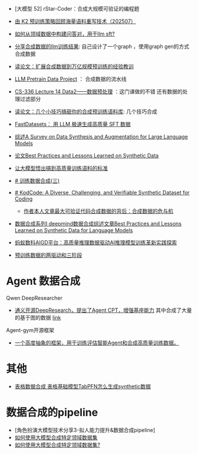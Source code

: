 


- [大模型 52] rStar-Coder：合成大规模可验证的编程题

- [由 K2 预训练策略回顾海量语料重写技术（202507）](https://zhuanlan.zhihu.com/p/1933169812244264028)


- [如何从领域数据中构建问答对，用于llm sft?](https://www.zhihu.com/question/638924140)

- [分享合成数据的llm训练结果](https://zhuanlan.zhihu.com/p/1924209926462502867): 自己设计了一个graph ，使用graph gen的方式合成数据



- [读论文：扩展合成数据到万亿规模预训练的经验教训](https://zhuanlan.zhihu.com/p/1940857616717837697)


- [LLM Pretrain Data Project](https://zhuanlan.zhihu.com/p/22520117646) ： 合成数据的流水线


- [CS-336 Lecture 14 Data2——数据预处理](https://zhuanlan.zhihu.com/p/1942707269365114383) ：这门课做的不错 还有数据的处理过滤部分

- [读论文：几个小技巧搞砸你的合成预训练语料库](https://zhuanlan.zhihu.com/p/1940857616717837697): 几个技巧合成

- [FastDatasets： 用 LLM 极速生成高质量 SFT 数据](https://zhuanlan.zhihu.com/p/1946324537827373067)


- [综述A Survey on Data Synthesis and Augmentation for Large Language Models](https://www.linsight.cn/85132189.html)
- [论文Best Practices and Lessons Learned on Synthetic Data](https://arxiv.org/abs/2404.07503)
- [让大模型悟出搞到高质量训练语料的标准](https://zhuanlan.zhihu.com/p/1914285612699214764)


- [# 训练数据合成(三)](https://zhuanlan.zhihu.com/p/8078433297)
- [# KodCode: A Diverse, Challenging, and Verifiable Synthetic Dataset for Coding](https://kodcode-ai.github.io/)
	- [作者本人文章最大可验证代码合成数据的背后：合成数据的危与机](https://zhuanlan.zhihu.com/p/27513633121)








- [数据合成系列I deepmind数据合成综述文章Best Practices and Lessons Learned on Synthetic Data for Language Models](https://zhuanlan.zhihu.com/p/692294597)

- [蚂蚁数科AIGD平台：高质量推理数据驱动AI推理模型训练革新实践探索](https://zhuanlan.zhihu.com/p/1950972871020095261)



- [预训练数据的两驱动和三阶段](https://zhuanlan.zhihu.com/p/1949888208499368147)


# Agent 数据合成



Qwen DeepResearcher
- [通义开源DeepResearch，提出了Agent CPT，增强基座能力](https://zhuanlan.zhihu.com/p/1951776094505111751) 其中合成了大量的基于图的数据 [link](https://www.zhihu.com/question/1951587761955009058/answer/1952335220666787610)



Agent-gym开源框架
- [一个高度抽象的框架，用于训练评估智能Agent和合成高质量训练数据。](https://www.zhihu.com/question/1896900452324450527/answer/1921998592681415519)






# 其他

- [表格数据合成 表格基础模型TabPFN怎么生成synthetic数据](https://zhuanlan.zhihu.com/p/1953761474813081483)




#  数据合成的pipeline


- [角色扮演大模型技术分享3-拟人能力提升&数据合成pipeline]
- [如何使用大模型合成特定领域数据集](https://www.zhihu.com/question/1896900452324450527/answer/1896932932259645285)
- [如何使用大模型合成特定领域数据集?]()

